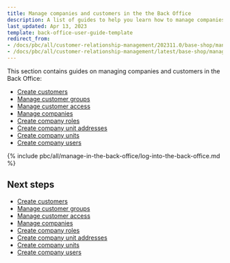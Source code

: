 ```yaml
---
title: Manage companies and customers in the the Back Office
description: A list of guides to help you learn how to manage companies and customers in the Spryker back office.
last_updated: Apr 13, 2023
template: back-office-user-guide-template
redirect_from:
- /docs/pbc/all/customer-relationship-management/202311.0/base-shop/manage-in-the-back-office/log-into-the-back-office.html
- /docs/pbc/all/customer-relationship-management/latest/base-shop/manage-in-the-back-office/manage-companies-and-customers-in-the-back-office.html
---
```


This section contains guides on managing companies and customers in the Back Office:

- [Create customers](/docs/pbc/all/customer-relationship-management/{{page.version}}/base-shop/manage-in-the-back-office/customers/create-customers.html)
- [Manage customer groups](/docs/pbc/all/customer-relationship-management/{{page.version}}/base-shop/manage-in-the-back-office/manage-customer-groups.html)
- [Manage customer access](/docs/pbc/all/customer-relationship-management/{{page.version}}/base-shop/manage-in-the-back-office/manage-customer-access.html)
- [Manage companies](/docs/pbc/all/customer-relationship-management/{{page.version}}/base-shop/manage-in-the-back-office/manage-companies.html)
- [Create company roles](/docs/pbc/all/customer-relationship-management/{{page.version}}/base-shop/manage-in-the-back-office/company-roles/create-company-roles.html)
- [Create company unit addresses](/docs/pbc/all/customer-relationship-management/{{page.version}}/base-shop/manage-in-the-back-office/company-unit-addresses/create-company-unit-addresses.html)
- [Create company units](/docs/pbc/all/customer-relationship-management/{{page.version}}/base-shop/manage-in-the-back-office/company-units/create-company-units.html)
- [Create company users](/docs/pbc/all/customer-relationship-management/{{page.version}}/base-shop/manage-in-the-back-office/company-users/create-company-users.html)

{% include pbc/all/manage-in-the-back-office/log-into-the-back-office.md %} <!-- To edit, see /_includes/pbc/all/manage-in-the-back-office/log-into-the-back-office.md -->

## Next steps

- [Create customers](/docs/pbc/all/customer-relationship-management/{{page.version}}/base-shop/manage-in-the-back-office/customers/create-customers.html)
- [Manage customer groups](/docs/pbc/all/customer-relationship-management/{{page.version}}/base-shop/manage-in-the-back-office/manage-customer-groups.html)
- [Manage customer access](/docs/pbc/all/customer-relationship-management/{{page.version}}/base-shop/manage-in-the-back-office/manage-customer-access.html)
- [Manage companies](/docs/pbc/all/customer-relationship-management/{{page.version}}/base-shop/manage-in-the-back-office/manage-companies.html)
- [Create company roles](/docs/pbc/all/customer-relationship-management/{{page.version}}/base-shop/manage-in-the-back-office/company-roles/create-company-roles.html)
- [Create company unit addresses](/docs/pbc/all/customer-relationship-management/{{page.version}}/base-shop/manage-in-the-back-office/company-unit-addresses/create-company-unit-addresses.html)
- [Create company units](/docs/pbc/all/customer-relationship-management/{{page.version}}/base-shop/manage-in-the-back-office/company-units/create-company-units.html)
- [Create company users](/docs/pbc/all/customer-relationship-management/{{page.version}}/base-shop/manage-in-the-back-office/company-users/create-company-users.html)
